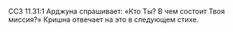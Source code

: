 ССЗ 11.31:1	Арджуна спрашивает: «Кто Ты? В чем состоит Твоя миссия?» Кришна отвечает на это в следующем стихе.
